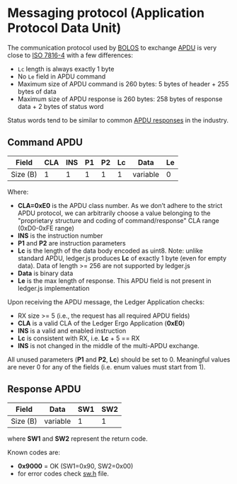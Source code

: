 # Messaging protocol (Application Protocol Data Unit)

The communication protocol used by [BOLOS](https://ledger.readthedocs.io/en/latest/bolos/overview.html) to exchange [APDU](https://en.wikipedia.org/wiki/Smart_card_application_protocol_data_unit) is very close to [ISO 7816-4](https://www.iso.org/standard/77180.html) with a few differences:

- `Lc` length is always exactly 1 byte
- No `Le` field in APDU command
- Maximum size of APDU command is 260 bytes: 5 bytes of header + 255 bytes of data
- Maximum size of APDU response is 260 bytes: 258 bytes of response data + 2 bytes of status word

Status words tend to be similar to common [APDU responses](https://www.eftlab.com/knowledge-base/complete-list-of-apdu-responses/) in the industry.

## Command APDU

| Field | CLA | INS | P1 | P2 | Lc | Data | Le |
| --- | --- | --- | --- | --- | --- | --- | --- |
| Size (B) | 1 | 1 | 1 | 1 | 1 | variable | 0 |

Where:
* **CLA=0xE0** is the APDU class number. As we don’t adhere to the strict APDU protocol, we can arbitrarily choose a value belonging to the "proprietary structure and coding of command/response" CLA range (0xD0-0xFE range)
* **INS** is the instruction number
* **P1** and **P2** are instruction parameters
* **Lc** is the length of the data body encoded as uint8. Note: unlike standard APDU, ledger.js produces **Lc** of exactly 1 byte (even for empty data). Data of length >= 256 are not supported by ledger.js
* **Data** is binary data
* **Le** is the max length of response. This APDU field is not present in ledger.js implementation

Upon receiving the APDU message, the Ledger Application checks:
* RX size >= 5 (i.e., the request has all required APDU fields)
* **CLA** is a valid CLA of the Ledger Ergo Application (**0xE0**)
* **INS** is a valid and enabled instruction
* **Lc** is consistent with RX, i.e. **Lc** + 5 == RX
* **INS** is not changed in the middle of the multi-APDU exchange.

All unused parameters (**P1** and **P2**, **Lc**) should be set to 0. Meaningful values are never 0 for any of the fields (i.e. enum values must start from 1).

## Response APDU

| Field | Data | SW1 | SW2 |
| --- | --- | --- | --- |
| Size (B) | variable | 1 | 1 |

where **SW1** and **SW2** represent the return code.

Known codes are:
* **0x9000** = OK (SW1=0x90, SW2=0x00)
* for error codes check [sw.h](../src/sw.h) file.

